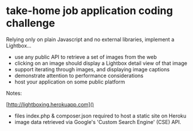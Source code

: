 # take-home job application coding challenge

Relying only on plain Javascript and no external libraries, implement a Lightbox...

- use any public API to retrieve a set of images from the web
- clicking on an image should display a Lightbox detail view of that image
- support iterating through images, and displaying image captions
- demonstrate attention to performance considerations
- host your application on some public platform


Notes:

[http://lightboxing.herokuapp.com]()

- files index.php & composer.json required to host a static site on Heroku 
- image data retrieved via Google's 'Custom Search Engine' (CSE) API.

 
